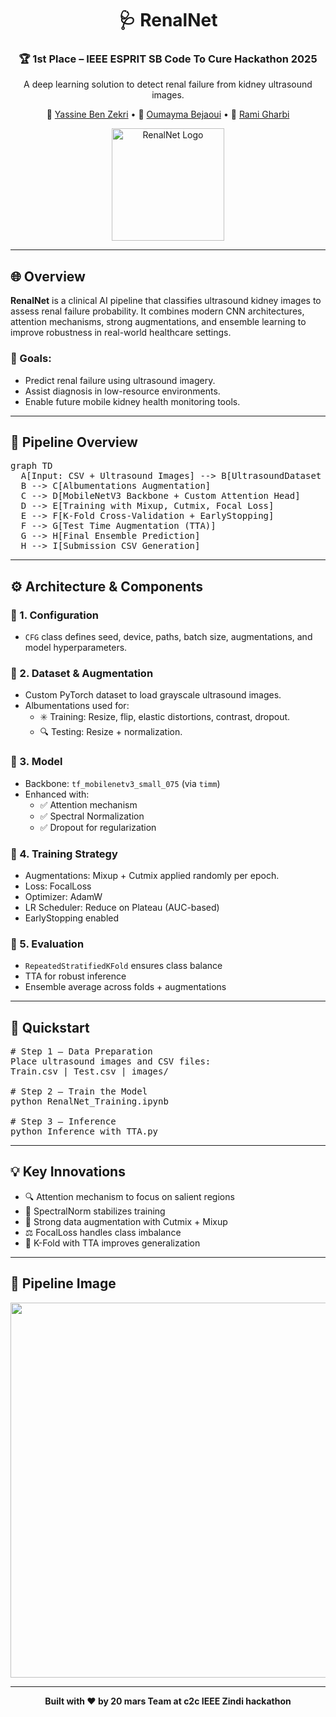 <div align="center">

  <h1>🩺 RenalNet</h1>
  <h3>🏆 1st Place – IEEE ESPRIT SB Code To Cure Hackathon 2025</h3>
  <p>A deep learning solution to detect renal failure from kidney ultrasound images.</p>

  <p>
    👤 <a href="https://www.linkedin.com/in/yassine-ben-zekri-72aa6b199/">Yassine Ben Zekri</a> •
    👤 <a href="https://www.linkedin.com/in/oumayma-bejaoui-8a6398235/">Oumayma Bejaoui</a> •
    👤 <a href="https://www.linkedin.com/in/rami-gharbi">Rami Gharbi</a>
  </p>

  <img src="./assets/logo.png" alt="RenalNet Logo" width="180" />

</div>

<hr/>

<h2>🌐 Overview</h2>

<p><strong>RenalNet</strong> is a clinical AI pipeline that classifies ultrasound kidney images to assess renal failure probability.
It combines modern CNN architectures, attention mechanisms, strong augmentations, and ensemble learning to improve robustness in real-world healthcare settings.</p>

<h3>🎯 Goals:</h3>
<ul>
  <li>Predict renal failure using ultrasound imagery.</li>
  <li>Assist diagnosis in low-resource environments.</li>
  <li>Enable future mobile kidney health monitoring tools.</li>
</ul>

<hr/>

<h2>🔁 Pipeline Overview</h2>

<pre>
graph TD
  A[Input: CSV + Ultrasound Images] --> B[UltrasoundDataset (Grayscale)]
  B --> C[Albumentations Augmentation]
  C --> D[MobileNetV3 Backbone + Custom Attention Head]
  D --> E[Training with Mixup, Cutmix, Focal Loss]
  E --> F[K-Fold Cross-Validation + EarlyStopping]
  F --> G[Test Time Augmentation (TTA)]
  G --> H[Final Ensemble Prediction]
  H --> I[Submission CSV Generation]
</pre>

<hr/>

<h2>⚙️ Architecture & Components</h2>

<h3>🧩 1. Configuration</h3>
<ul>
  <li><code>CFG</code> class defines seed, device, paths, batch size, augmentations, and model hyperparameters.</li>
</ul>

<h3>🧩 2. Dataset & Augmentation</h3>
<ul>
  <li>Custom PyTorch dataset to load grayscale ultrasound images.</li>
  <li>Albumentations used for:
    <ul>
      <li>✳️ Training: Resize, flip, elastic distortions, contrast, dropout.</li>
      <li>🔍 Testing: Resize + normalization.</li>
    </ul>
  </li>
</ul>

<h3>🧩 3. Model</h3>
<ul>
  <li>Backbone: <code>tf_mobilenetv3_small_075</code> (via <code>timm</code>)</li>
  <li>Enhanced with:
    <ul>
      <li>✅ Attention mechanism</li>
      <li>✅ Spectral Normalization</li>
      <li>✅ Dropout for regularization</li>
    </ul>
  </li>
</ul>

<h3>🧩 4. Training Strategy</h3>
<ul>
  <li>Augmentations: Mixup + Cutmix applied randomly per epoch.</li>
  <li>Loss: FocalLoss</li>
  <li>Optimizer: AdamW</li>
  <li>LR Scheduler: Reduce on Plateau (AUC-based)</li>
  <li>EarlyStopping enabled</li>
</ul>

<h3>🧩 5. Evaluation</h3>
<ul>
  <li><code>RepeatedStratifiedKFold</code> ensures class balance</li>
  <li>TTA for robust inference</li>
  <li>Ensemble average across folds + augmentations</li>
</ul>

<hr/>

<h2>🚀 Quickstart</h2>

<pre>
# Step 1 — Data Preparation
Place ultrasound images and CSV files:
Train.csv | Test.csv | images/

# Step 2 — Train the Model
python RenalNet_Training.ipynb

# Step 3 — Inference
python Inference_with_TTA.py
</pre>

<hr/>

<h2>💡 Key Innovations</h2>
<ul>
  <li>🔍 Attention mechanism to focus on salient regions</li>
  <li>🧼 SpectralNorm stabilizes training</li>
  <li>🔁 Strong data augmentation with Cutmix + Mixup</li>
  <li>⚖️ FocalLoss handles class imbalance</li>
  <li>🔬 K-Fold with TTA improves generalization</li>
</ul>

<hr/>

<h2>📸 Pipeline Image</h2>

<p><img src="https://i.postimg.cc/02pTMvPd/Chat-GPT-Image-Apr-16-2025-08-05-32-PM.png" width="600" /></p>

<hr/>

<div align="center">
  <strong>Built with ❤️ by 20 mars Team at c2c IEEE Zindi hackathon </strong>
</div>
